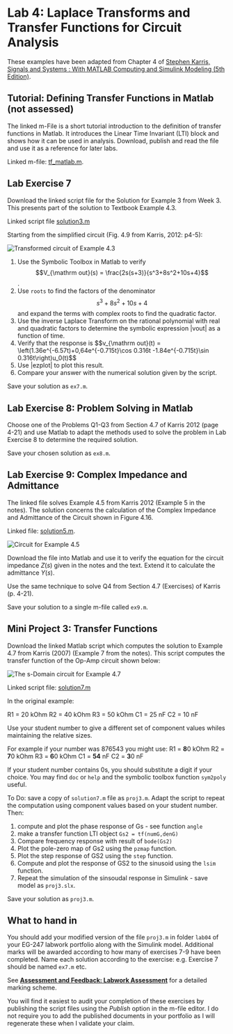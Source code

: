 # Lab 4: Laplace Transforms and Transfer Functions for Circuit Analysis

These examples have been adapted from Chapter 4 of 
[Stephen Karris, Signals and Systems : With MATLAB Computing and Simulink Modeling (5th Edition)](http://site.ebrary.com/lib/swansea/docDetail.action?docID=10547416).

## Tutorial: Defining Transfer Functions in Matlab (not assessed)

The linked m-File is a short tutorial introduction to the definition of transfer functions in Matlab. It introduces the Linear Time Invariant (LTI) block and shows how it can be used in analysis. Download, publish and read the file and use it as a reference for later labs.

Linked m-file: [tf_matlab.m](https://github.com/cpjobling/EG-247-Resources/blob/master/portfolio/lab04/tf_matlab.m).
## Lab Exercise 7

Download the linked script file for the Solution for Example 3 from Week 3. 
This presents part of the solution to Textbook Example 4.3.

Linked script file [solution3.m](https://github.com/cpjobling/EG-247-Resources/blob/master/portfolio/lab04/solution3.m)

Starting from the simplified circuit (Fig. 4.9 from Karris, 2012: p4-5):

![Transformed circuit of Example 4.3](https://raw.githubusercontent.com/cpjobling/EG-247-Resources/master/portfolio/lab04/fig4_9.png)

1. Use the Symbolic Toolbox in Matlab to verify $$V_{\mathrm out}(s) = \frac{2s(s+3)}{s^3+8s^2+10s+4}$$.
2. Use `roots` to find the factors of the denominator $$s^3+8s^2+10s+4$$ and expand the terms with complex roots to find the quadratic factor.
3. Use the inverse Laplace Transform on the rational polynomial with real and quadratic factors to determine the symbolic expression |vout| as a function of time.
4. Verify that the response is $$v_{\mathrm out}(t) = \left(1.36e^{-6.57t)+0,64e^{-0.715t}\cos 0.316t -1.84e^{-0.715t}\sin 0.316t\right)u_0(t)$$
4. Use |ezplot| to plot this result.
5. Compare your answer with the numerical solution given by the script.

Save your solution as `ex7.m`.

## Lab Exercise 8: Problem Solving in Matlab

Choose one of the Problems Q1-Q3 from Section 4.7 of Karris 2012 (page 4-21) and use Matlab to adapt the methods used to solve the problem in Lab Exercise 8 to determine the required solution.

Save your chosen solution as `ex8.m`.

## Lab Exercise 9: Complex Impedance and Admittance

The linked file solves Example 4.5 from Karris 2012 (Example 5 in the notes). The solution concerns the calculation of the Complex Impedance and Admittance of the Circuit shown in Figure 4.16.

Linked file: [solution5.m](https://github.com/cpjobling/EG-247-Resources/blob/master/portfolio/lab04/solution5.m).

![Circuit for Example 4.5](https://raw.githubusercontent.com/cpjobling/EG-247-Resources/master/portfolio/lab04/4_16.png)

Download the file into Matlab and use it to verify the equation for the circuit impedance $Z(s)$ given in the notes and the text. Extend it to calculate the admittance $Y(s)$.

Use the same technique to solve Q4 from Section 4.7 (Exercises) of Karris (p. 4-21).

Save your solution to a single m-file called `ex9.m`.

## Mini Project 3: Transfer Functions

Download the linked Matlab script which computes the solution to Example 4.7 
from Karris (2007) (Example 7 from the notes). This script computes the 
transfer function of the Op-Amp circuit shown below:

![The s-Domain circuit for Example 4.7](https://raw.githubusercontent.com/cpjobling/EG-247-Resources/master/portfolio/lab04/fig4_21.png)

Linked script file: [solution7.m](https://github.com/cpjobling/EG-247-Resources/blob/master/portfolio/lab04/solution7.m)

In the original example:

R1 = 20 kOhm
R2 = 40 kOhm
R3 = 50 kOhm
C1 = 25 nF
C2 = 10 nF

Use your student number to give a different set of component values whiles maintaining the relative sizes.

For example if your number was 876543 you might use:
R1 = **8**0 kOhm
R2 = **7**0 kOhm
R3 = **6**0 kOhm
C1 = **54** nF
C2 = **3**0 nF

If your student number contains 0s, you should substitute a digit if your choice.
You may find `doc` or `help` and the symbolic toolbox function ``sym2poly`` useful.

To Do: save a copy of `solution7.m` file as `proj3.m`. Adapt the script to repeat the computation
using component values based on your student number. Then:

1. compute and plot the phase response of Gs - see function `angle`
2. make a transfer function LTI object `Gs2 = tf(numG,denG)`
3. Compare frequency response with result of `bode(Gs2)`
4. Plot the pole-zero map of Gs2 using the `pzmap` function.
5. Plot the step response of GS2 using the `step` function.
6. Compute and plot the response of GS2 to the sinusoid using the `lsim` function.
7. Repeat the simulation of the sinsoudal response in Simulink - save model as `proj3.slx`.

Save your solution as `proj3.m`.

## What to hand in

You should add your modified version of the file `proj3.m` in folder `lab04` of your EG-247 labwork portfolio along with the Simulink model. 
Additional marks will be awarded according to how many of exercises 7-9 have been completed. Name each solution according to the exercise: e.g. Exercise 7 should be named `ex7.m` etc.</p>

See [**Assessment and Feedback: Labwork Assessment**](https://docs.google.com/spreadsheets/d/17VCWrwHpfx0W_7FX3MYB2HhddwgdbblUVdUNoLSwECQ/edit?usp=sharing) for a detailed marking scheme.

You will find it easiest to audit your completion of these exercises by publishing the script files using the *Publish* option in the m-file editor. I do not require you to add the published documents in your portfolio as I will regenerate these when I validate your claim.

